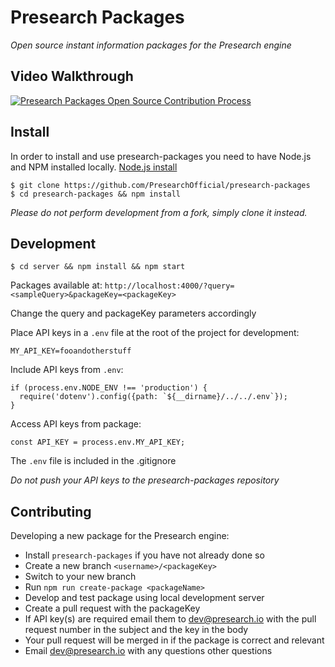 # Presearch Packages

*Open source instant information packages for the Presearch engine*

## Video Walkthrough

[![Presearch Packages Open Source Contribution Process](https://img.youtube.com/vi/xLNFI12Vdas/0.jpg)](https://www.youtube.com/watch?v=xLNFI12Vdas)

## Install

In order to install and use presearch-packages you need to have Node.js and NPM installed locally. [Node.js install](https://nodejs.org/en/download/)

```
$ git clone https://github.com/PresearchOfficial/presearch-packages
$ cd presearch-packages && npm install
```

*Please do not perform development from a fork, simply clone it instead.*

## Development

```
$ cd server && npm install && npm start
```

Packages available at: `http://localhost:4000/?query=<sampleQuery>&packageKey=<packageKey>`

Change the query and packageKey parameters accordingly

Place API keys in a `.env` file at the root of the project for development:
```
MY_API_KEY=fooandotherstuff
```

Include API keys from `.env`:
```
if (process.env.NODE_ENV !== 'production') {
  require('dotenv').config({path: `${__dirname}/../../.env`});
}
```

Access API keys from package:
```
const API_KEY = process.env.MY_API_KEY;
```

The `.env` file is included in the .gitignore

*Do not push your API keys to the presearch-packages repository*

## Contributing

Developing a new package for the Presearch engine:

- Install `presearch-packages` if you have not already done so
- Create a new branch `<username>/<packageKey>`
- Switch to your new branch
- Run `npm run create-package <packageName>`
- Develop and test package using local development server
- Create a pull request with the packageKey
- If API key(s) are required email them to dev@presearch.io with the pull request number in the subject and the key in the body
- Your pull request will be merged in if the package is correct and relevant
- Email dev@presearch.io with any questions other questions
